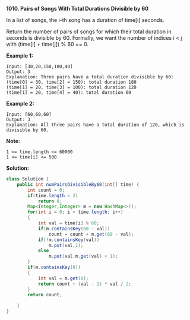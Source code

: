 **1010. Pairs of Songs With Total Durations Divisible by 60**

In a list of songs, the i-th song has a duration of time[i] seconds. 

Return the number of pairs of songs for which their total duration in seconds is divisible by 60.  Formally, we want the number of indices i < j with (time[i] + time[j]) % 60 == 0.

**Example 1:**
```
Input: [30,20,150,100,40]
Output: 3
Explanation: Three pairs have a total duration divisible by 60:
(time[0] = 30, time[2] = 150): total duration 180
(time[1] = 20, time[3] = 100): total duration 120
(time[1] = 20, time[4] = 40): total duration 60
```
**Example 2:**
```
Input: [60,60,60]
Output: 3
Explanation: All three pairs have a total duration of 120, which is divisible by 60.
```

**Note:**
```
1 <= time.length <= 60000
1 <= time[i] <= 500
```

**Solution:**
```java
class Solution {
    public int numPairsDivisibleBy60(int[] time) {
        int count = 0;
        if(time.length < 2)
            return 0;
        Map<Integer,Integer> m = new HashMap<>();
        for(int i = 0; i < time.length; i++)
        {
            int val = time[i] % 60;
            if(m.containsKey(60 - val))
                count = count + m.get(60 - val);
            if(!m.containsKey(val))
                m.put(val,1);
            else 
                m.put(val,m.get(val) + 1); 
        }
        if(m.containsKey(0))
        {
            int val = m.get(0);
            return count + (val - 1) * val / 2;
        }
        return count;
        
    }
}
```